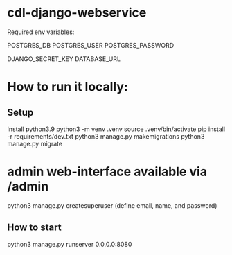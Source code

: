 # cdl-django-webservice

Required env variables:

POSTGRES_DB
POSTGRES_USER
POSTGRES_PASSWORD

DJANGO_SECRET_KEY
DATABASE_URL

# How to run it locally:

## Setup

Install python3.9
python3 -m venv .venv
source .venv/bin/activate
pip install -r requirements/dev.txt
python3 manage.py makemigrations
python3 manage.py migrate
# admin web-interface available via /admin
python3 manage.py createsuperuser (define email, name, and password)

## How to start
python3 manage.py runserver 0.0.0.0:8080